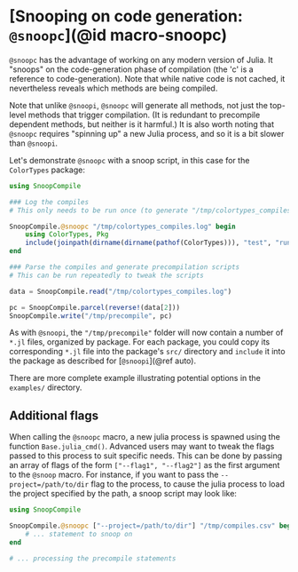 # [Snooping on code generation: `@snoopc`](@id macro-snoopc)

`@snoopc` has the advantage of working on any modern version of Julia.
It "snoops" on the code-generation phase of compilation (the 'c' is a reference to
code-generation).
Note that while native code is not cached, it nevertheless reveals
which methods are being compiled.

Note that unlike `@snoopi`, `@snoopc` will generate all methods, not just the top-level
methods that trigger compilation.
(It is redundant to precompile dependent methods, but neither is it harmful.)
It is also worth noting that `@snoopc` requires "spinning up" a new Julia process,
and so it is a bit slower than `@snoopi`.

Let's demonstrate `@snoopc` with a snoop script, in this case for the `ColorTypes` package:

```julia
using SnoopCompile

### Log the compiles
# This only needs to be run once (to generate "/tmp/colortypes_compiles.log")

SnoopCompile.@snoopc "/tmp/colortypes_compiles.log" begin
    using ColorTypes, Pkg
    include(joinpath(dirname(dirname(pathof(ColorTypes))), "test", "runtests.jl"))
end

### Parse the compiles and generate precompilation scripts
# This can be run repeatedly to tweak the scripts

data = SnoopCompile.read("/tmp/colortypes_compiles.log")

pc = SnoopCompile.parcel(reverse!(data[2]))
SnoopCompile.write("/tmp/precompile", pc)
```

As with `@snoopi`, the `"/tmp/precompile"` folder will now contain a number of `*.jl` files,
organized by package.
For each package, you could copy its corresponding `*.jl` file into the package's `src/` directory
and `include` it into the package as described for [`@snoopi`](@ref auto).

There are more complete example illustrating potential options in the `examples/` directory.

## Additional flags

When calling the `@snoopc` macro, a new julia process is spawned using the function `Base.julia_cmd()`.
Advanced users may want to tweak the flags passed to this process to suit specific needs.
This can be done by passing an array of flags of the form `["--flag1", "--flag2"]` as the first argument to the `@snoop` macro.
For instance, if you want to pass the `--project=/path/to/dir` flag to the process, to cause the julia process to load the project specified by the path, a snoop script may look like:
```julia
using SnoopCompile

SnoopCompile.@snoopc ["--project=/path/to/dir"] "/tmp/compiles.csv" begin
    # ... statement to snoop on
end

# ... processing the precompile statements
```
